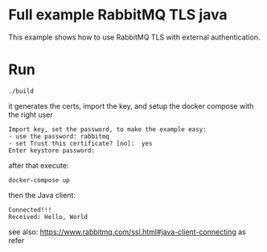 Full example RabbitMQ TLS java
==
This example shows how to use RabbitMQ TLS with external authentication.

Run
==
```
./build
```
it generates the certs, import the key, and setup the docker compose with the right user

```
Import key, set the password, to make the example easy:
- use the password: rabbitmq
- set Trust this certificate? [no]:  yes
Enter keystore password:  
```

after that execute:
```
docker-compose up
```

then the Java client:
```
Connected!!!
Received: Hello, World
```




see also: https://www.rabbitmq.com/ssl.html#java-client-connecting as refer